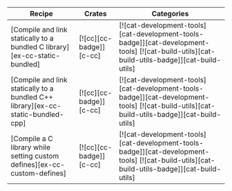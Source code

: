 | Recipe | Crates | Categories |
|--------|--------|------------|
| [Compile and link statically to a bundled C library][ex-cc-static-bundled] | [![cc][cc-badge]][c-cc] | [![cat-development-tools][cat-development-tools-badge]][cat-development-tools] [![cat-build-utils][cat-build-utils-badge]][cat-build-utils] |
| [Compile and link statically to a bundled C++ library][ex-cc-static-bundled-cpp] | [![cc][cc-badge]][c-cc] | [![cat-development-tools][cat-development-tools-badge]][cat-development-tools] [![cat-build-utils][cat-build-utils-badge]][cat-build-utils] |
| [Compile a C library while setting custom defines][ex-cc-custom-defines] | [![cc][cc-badge]][c-cc] | [![cat-development-tools][cat-development-tools-badge]][cat-development-tools] [![cat-build-utils][cat-build-utils-badge]][cat-build-utils] |
